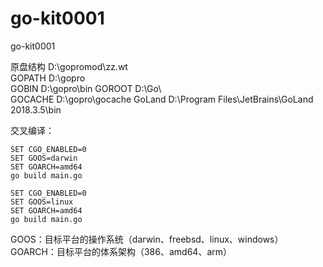 # go-kit0001
go-kit0001

原盘结构 D:\gopromod\zz.wt   
GOPATH   D:\gopro   
GOBIN    D:\gopro\bin
GOROOT   D:\Go\   
GOCACHE  D:\gopro\gocache
GoLand   D:\Program Files\JetBrains\GoLand 2018.3.5\bin     

交叉编译： 

```
SET CGO_ENABLED=0
SET GOOS=darwin
SET GOARCH=amd64
go build main.go

SET CGO_ENABLED=0
SET GOOS=linux
SET GOARCH=amd64
go build main.go
```

GOOS：目标平台的操作系统（darwin、freebsd、linux、windows）
GOARCH：目标平台的体系架构（386、amd64、arm）